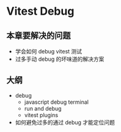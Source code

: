 # Vitest Debug

## 本章要解决的问题
- 学会如何 debug vitest 测试
- 过多手动 debug 的坏味道的解决方案

## 大纲
- debug
  - javascript debug terminal
  - run and debug
  - vitest plugins
- 如何避免过多的通过 debug 才能定位问题
